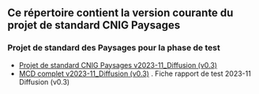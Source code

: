 ## Ce répertoire contient la version courante du projet de standard CNIG Paysages

### Projet de standard des Paysages pour la phase de test
- [Projet de standard CNIG Paysages v2023-11_Diffusion (v0.3)](https://github.com/cnigfr/schema-paysage/blob/main/standard/231113_Projet%20de%20standard%20CNIG%20Paysages%20v2023-11_Diffusion.docx)
- [MCD complet v2023-11_Diffusion (v0.3)](https://github.com/cnigfr/schema-paysage/blob/main/standard/231113_MCD%20Projet%20de%20standard%20CNIG%20Paysages%20v2023-11_Diffusion.docx)
. Fiche rapport de test 2023-11 Diffusion (v0.3) 
